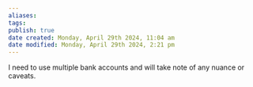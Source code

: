 ```yaml
---
aliases: 
tags: 
publish: true
date created: Monday, April 29th 2024, 11:04 am
date modified: Monday, April 29th 2024, 2:21 pm
---
```


I need to use multiple bank accounts and will take note of any nuance or caveats.

